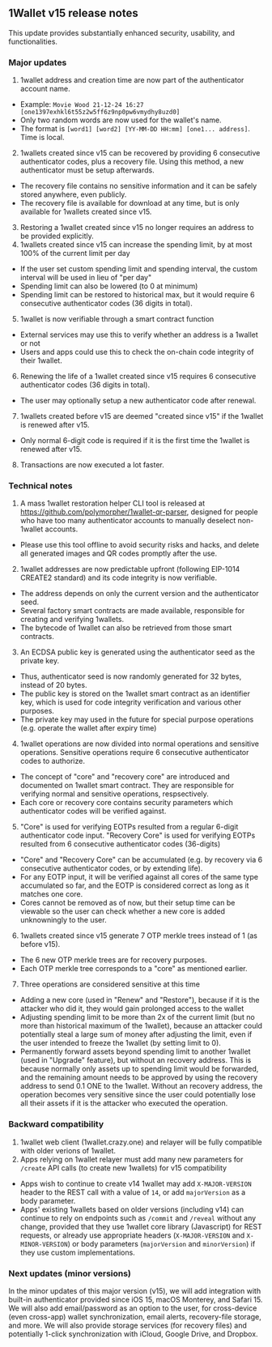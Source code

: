 ## 1Wallet v15 release notes

This update provides substantially enhanced security, usability, and functionalities.

### Major updates

1. 1wallet address and creation time are now part of the authenticator account name.
  - Example: `Movie Wood 21-12-24 16:27 [one1397exhkl6t55z2w5ff6z9np0pw6vmydhy8uzd0]`
  - Only two random words are now used for the wallet's name.
  - The format is `[word1] [word2] [YY-MM-DD HH:mm] [one1... address]`. Time is local.
2. 1wallets created since v15 can be recovered by providing 6 consecutive authenticator codes, plus a recovery file. Using this method, a new authenticator must be setup afterwards.
  - The recovery file contains no sensitive information and it can be safely stored anywhere, even publicly.
  - The recovery file is available for download at any time, but is only available for 1wallets created since v15.
3. Restoring a 1wallet created since v15 no longer requires an address to be provided explicitly.
4. 1wallets created since v15 can increase the spending limit, by at most 100% of the current limit per day
  - If the user set custom spending limit and spending interval, the custom interval will be used in lieu of "per day"
  - Spending limit can also be lowered (to 0 at minimum)
  - Spending limit can be restored to historical max, but it would require 6 consecutive authenticator codes (36 digits in total).
5. 1wallet is now verifiable through a smart contract function
  - External services may use this to verify whether an address is a 1wallet or not
  - Users and apps could use this to check the on-chain code integrity of their 1wallet.
6. Renewing the life of a 1wallet created since v15 requires 6 consecutive authenticator codes (36 digits in total).
  - The user may optionally setup a new authenticator code after renewal.
7. 1wallets created before v15 are deemed "created since v15" if the 1wallet is renewed after v15. 
  - Only normal 6-digit code is required if it is the first time the 1wallet is renewed after v15. 
8. Transactions are now executed a lot faster.

### Technical notes

1. A mass 1wallet restoration helper CLI tool is released at https://github.com/polymorpher/1wallet-qr-parser, designed for people who have too many authenticator accounts to manually deselect non-1wallet accounts.
  - Please use this tool offline to avoid security risks and hacks, and delete all generated images and QR codes promptly after the use.
2. 1wallet addresses are now predictable upfront (following EIP-1014 CREATE2 standard) and its code integrity is now verifiable.
  - The address depends on only the current version and the authenticator seed.
  - Several factory smart contracts are made available, responsible for creating and verifying 1wallets. 
  - The bytecode of 1wallet can also be retrieved from those smart contracts.
3. An ECDSA public key is generated using the authenticator seed as the private key. 
  - Thus, authenticator seed is now randomly generated for 32 bytes, instead of 20 bytes.
  - The public key is stored on the 1wallet smart contract as an identifier key, which is used for code integrity verification and various other purposes. 
  - The private key may used in the future for special purpose operations (e.g. operate the wallet after expiry time)
4. 1wallet operations are now divided into normal operations and sensitive operations. Sensitive operations require 6 consecutive authenticator codes to authorize.
  - The concept of "core" and "recovery core" are introduced and documented on 1wallet smart contract. They are responsible for verifying normal and sensitive operations, respsectively.
  - Each core or recovery core contains security parameters which authenticator codes will be verified against. 
5. "Core" is used for verifying EOTPs resulted from a regular 6-digit authenticator code input. "Recovery Core" is used for verifying EOTPs resulted from 6 consecutive authenticator codes (36-digits)
  - "Core" and "Recovery Core" can be accumulated (e.g. by recovery via 6 consecutive authenticator codes, or by extending life). 
  - For any EOTP input, it will be verified against all cores of the same type accumulated so far, and the EOTP is considered correct as long as it matches one core. 
  - Cores cannot be removed as of now, but their setup time can be viewable so the user can check whether a new core is added unknowningly to the user.
6. 1wallets created since v15 generate 7 OTP merkle trees instead of 1 (as before v15). 
  - The 6 new OTP merkle trees are for recovery purposes. 
  - Each OTP merkle tree corresponds to a "core" as mentioned earlier. 
7. Three operations are considered sensitive at this time
  - Adding a new core (used in "Renew" and "Restore"), because if it is the attacker who did it, they would gain prolonged access to the wallet 
  - Adjusting spending limit to be more than 2x of the current limit (but no more than historical maximum of the 1wallet), because an attacker could potentially steal a large sum of money after adjusting the limit, even if the user intended to freeze the 1wallet (by setting limit to 0).
  - Permanently forward assets beyond spending limit to another 1wallet (used in "Upgrade" feature), but without an recovery address. This is because normally only assets up to spending limit would be forwarded, and the remaining amount needs to be approved by using the recovery address to send 0.1 ONE to the 1wallet. Without an recovery address, the operation becomes very sensitive since the user could potentially lose all their assets if it is the attacker who executed the operation.

### Backward compatibility

1. 1wallet web client (1wallet.crazy.one) and relayer will be fully compatible with older verions of 1wallet.
2. Apps relying on 1wallet relayer must add many new parameters for `/create` API calls (to create new 1wallets) for v15 compatibility
  - Apps wish to continue to create v14 1wallet may add `X-MAJOR-VERSION` header to the REST call with a value of `14`, or add `majorVersion` as a body parameter.
  - Apps' existing 1wallets based on older versions (including v14) can continue to rely on endpoints such as `/commit` and `/reveal` without any change, provided that they use 1wallet core library (Javascript) for REST requests, or already use appropriate headers (`X-MAJOR-VERSION` and `X-MINOR-VERSION`) or body parameters (`majorVersion` and `minorVersion`) if they use custom implementations.

### Next updates (minor versions)

In the minor updates of this major version (v15), we will add integration with built-in authenticator provided since iOS 15, macOS Monterey, and Safari 15. We will also add email/password as an option to the user, for cross-device (even cross-app) wallet synchronization, email alerts, recovery-file storage, and more. We will also provide storage services (for recovery files) and potentially 1-click synchronization with iCloud, Google Drive, and Dropbox.
  
